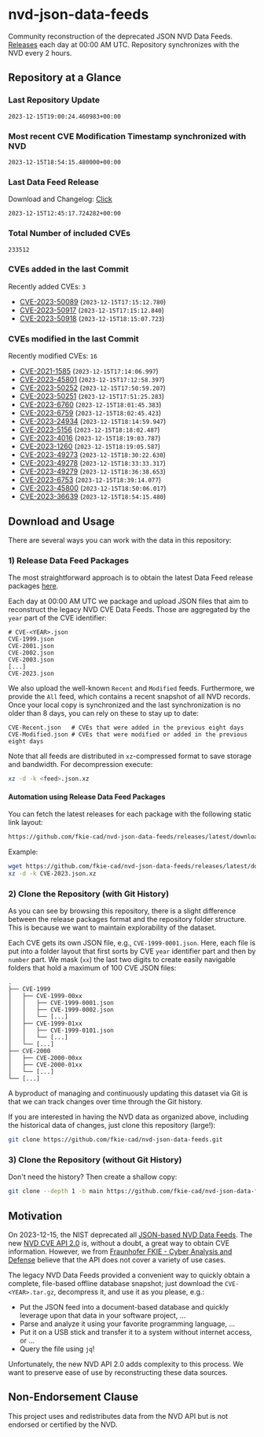 # nvd-json-data-feeds

Community reconstruction of the deprecated JSON NVD Data Feeds. 
[Releases](https://github.com/fkie-cad/nvd-json-data-feeds/releases/latest) each day at 00:00 AM UTC.
Repository synchronizes with the NVD every 2 hours.

## Repository at a Glance

### Last Repository Update

```plain
2023-12-15T19:00:24.460983+00:00
```

### Most recent CVE Modification Timestamp synchronized with NVD

```plain
2023-12-15T18:54:15.480000+00:00
```

### Last Data Feed Release

Download and Changelog: [Click](https://github.com/fkie-cad/nvd-json-data-feeds/releases/latest)

```plain
2023-12-15T12:45:17.724282+00:00
```

### Total Number of included CVEs

```plain
233512
```

### CVEs added in the last Commit

Recently added CVEs: `3`

* [CVE-2023-50089](CVE-2023/CVE-2023-500xx/CVE-2023-50089.json) (`2023-12-15T17:15:12.780`)
* [CVE-2023-50917](CVE-2023/CVE-2023-509xx/CVE-2023-50917.json) (`2023-12-15T17:15:12.840`)
* [CVE-2023-50918](CVE-2023/CVE-2023-509xx/CVE-2023-50918.json) (`2023-12-15T18:15:07.723`)


### CVEs modified in the last Commit

Recently modified CVEs: `16`

* [CVE-2021-1585](CVE-2021/CVE-2021-15xx/CVE-2021-1585.json) (`2023-12-15T17:14:06.997`)
* [CVE-2023-45801](CVE-2023/CVE-2023-458xx/CVE-2023-45801.json) (`2023-12-15T17:12:58.397`)
* [CVE-2023-50252](CVE-2023/CVE-2023-502xx/CVE-2023-50252.json) (`2023-12-15T17:50:59.207`)
* [CVE-2023-50251](CVE-2023/CVE-2023-502xx/CVE-2023-50251.json) (`2023-12-15T17:51:25.283`)
* [CVE-2023-6760](CVE-2023/CVE-2023-67xx/CVE-2023-6760.json) (`2023-12-15T18:01:45.383`)
* [CVE-2023-6759](CVE-2023/CVE-2023-67xx/CVE-2023-6759.json) (`2023-12-15T18:02:45.423`)
* [CVE-2023-24934](CVE-2023/CVE-2023-249xx/CVE-2023-24934.json) (`2023-12-15T18:14:59.947`)
* [CVE-2023-5156](CVE-2023/CVE-2023-51xx/CVE-2023-5156.json) (`2023-12-15T18:18:02.487`)
* [CVE-2023-4016](CVE-2023/CVE-2023-40xx/CVE-2023-4016.json) (`2023-12-15T18:19:03.787`)
* [CVE-2023-1260](CVE-2023/CVE-2023-12xx/CVE-2023-1260.json) (`2023-12-15T18:19:05.587`)
* [CVE-2023-49273](CVE-2023/CVE-2023-492xx/CVE-2023-49273.json) (`2023-12-15T18:30:22.630`)
* [CVE-2023-49278](CVE-2023/CVE-2023-492xx/CVE-2023-49278.json) (`2023-12-15T18:33:33.317`)
* [CVE-2023-49279](CVE-2023/CVE-2023-492xx/CVE-2023-49279.json) (`2023-12-15T18:36:38.653`)
* [CVE-2023-6753](CVE-2023/CVE-2023-67xx/CVE-2023-6753.json) (`2023-12-15T18:39:14.077`)
* [CVE-2023-45800](CVE-2023/CVE-2023-458xx/CVE-2023-45800.json) (`2023-12-15T18:50:06.017`)
* [CVE-2023-36639](CVE-2023/CVE-2023-366xx/CVE-2023-36639.json) (`2023-12-15T18:54:15.480`)


## Download and Usage

There are several ways you can work with the data in this repository:

### 1) Release Data Feed Packages

The most straightforward approach is to obtain the latest Data Feed release packages [here](https://github.com/fkie-cad/nvd-json-data-feeds/releases/latest).

Each day at 00:00 AM UTC we package and upload JSON files that aim to reconstruct the legacy NVD CVE Data Feeds.
Those are aggregated by the `year` part of the CVE identifier:

```
# CVE-<YEAR>.json
CVE-1999.json
CVE-2001.json
CVE-2002.json
CVE-2003.json
[...]
CVE-2023.json
```

We also upload the well-known `Recent` and `Modified` feeds.
Furthermore, we provide the `All` feed, which contains a recent snapshot of all NVD records.
Once your local copy is synchronized and the last synchronization is no older than 8 days, you can rely on these to stay up to date:

```plain
CVE-Recent.json   # CVEs that were added in the previous eight days
CVE-Modified.json # CVEs that were modified or added in the previous eight days
```

Note that all feeds are distributed in `xz`-compressed format to save storage and bandwidth.
For decompression execute:

```sh
xz -d -k <feed>.json.xz
```


#### Automation using Release Data Feed Packages

You can fetch the latest releases for each package with the following static link layout:

```sh
https://github.com/fkie-cad/nvd-json-data-feeds/releases/latest/download/CVE-<YEAR>.json.xz
```

Example:

```sh
wget https://github.com/fkie-cad/nvd-json-data-feeds/releases/latest/download/CVE-2023.json.xz
xz -d -k CVE-2023.json.xz
```

### 2) Clone the Repository (with Git History)

As you can see by browsing this repository, there is a slight difference between the release packages format and the repository folder structure.
This is because we want to maintain explorability of the dataset.

Each CVE gets its own JSON file, e.g., `CVE-1999-0001.json`.
Here, each file is put into a folder layout that first sorts by CVE `year` identifier part and then by `number` part.
We mask (`xx`) the last two digits to create easily navigable folders that hold a maximum of 100 CVE JSON files:

```plain
.
├── CVE-1999
│   ├── CVE-1999-00xx
│   │   ├── CVE-1999-0001.json
│   │   ├── CVE-1999-0002.json
│   │   └── [...]
│   ├── CVE-1999-01xx
│   │   ├── CVE-1999-0101.json
│   │   └── [...]
│   └── [...]
├── CVE-2000
│   ├── CVE-2000-00xx
│   ├── CVE-2000-01xx
│   └── [...]
└── [...]
```

A byproduct of managing and continuously updating this dataset via Git is that we can track changes over time through the Git history.

If you are interested in having the NVD data as organized above, including the historical data of changes, just clone this repository (large!):

```sh
git clone https://github.com/fkie-cad/nvd-json-data-feeds.git
```

### 3) Clone the Repository (without Git History)

Don't need the history? Then create a shallow copy:

```sh
git clone --depth 1 -b main https://github.com/fkie-cad/nvd-json-data-feeds.git
```

## Motivation

On 2023-12-15, the NIST deprecated all [JSON-based NVD Data Feeds](https://nvd.nist.gov/vuln/data-feeds#divRetirementBanner-1).
The new [NVD CVE API 2.0](https://nvd.nist.gov/developers/vulnerabilities) is, without a doubt, a great way to obtain CVE information.
However, we from [Fraunhofer FKIE - Cyber Analysis and Defense](https://www.fkie.fraunhofer.de/en/departments/cad.html) believe that the API does not cover a variety of use cases.

The legacy NVD Data Feeds provided a convenient way to quickly obtain a complete, file-based offline database snapshot; just download the `CVE-<YEAR>.tar.gz`, decompress it, and use it as you please, e.g.:

* Put the JSON feed into a document-based database and quickly leverage upon that data in your software project, ...
* Parse and analyze it using your favorite programming language, ...
* Put it on a USB stick and transfer it to a system without internet access, or ...
* Query the file using `jq`!

Unfortunately, the new NVD API 2.0 adds complexity to this process.
We want to preserve ease of use by reconstructing these data sources.

## Non-Endorsement Clause

This project uses and redistributes data from the NVD API but is not endorsed or certified by the NVD.